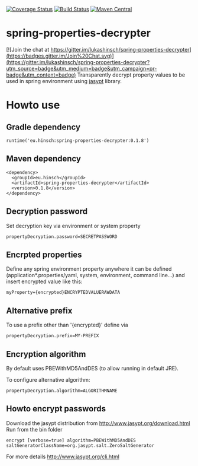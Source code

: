 [![Coverage Status](https://coveralls.io/repos/lukashinsch/spring-properties-decrypter/badge.svg?branch=master)](https://coveralls.io/r/lukashinsch/spring-properties-decrypter?branch=master)
[![Build Status](https://travis-ci.org/lukashinsch/spring-properties-decrypter.svg?branch=master)](https://travis-ci.org/lukashinsch/spring-properties-decrypter)
[![Maven Central](https://maven-badges.herokuapp.com/maven-central/eu.hinsch/spring-properties-decrypter/badge.svg)](https://maven-badges.herokuapp.com/maven-central/eu.hinsch/spring-properties-decrypter/)


# spring-properties-decrypter

[![Join the chat at https://gitter.im/lukashinsch/spring-properties-decrypter](https://badges.gitter.im/Join%20Chat.svg)](https://gitter.im/lukashinsch/spring-properties-decrypter?utm_source=badge&utm_medium=badge&utm_campaign=pr-badge&utm_content=badge)
Transparently decrypt property values to be used in spring environment using [jasypt](http://www.jasypt.org/) library.

# Howto use

## Gradle dependency
```
runtime('eu.hinsch:spring-properties-decrypter:0.1.8')
```

## Maven dependency
```
<dependency>
  <groupId>eu.hinsch</groupId>
  <artifactId>spring-properties-decrypter</artifactId>
  <version>0.1.8</version>
</dependency>
```

## Decryption password
Set decryption key via environment or system property
```
propertyDecryption.password=SECRETPASSWORD
```

## Encrpted properties
Define any spring environment property anywhere it can be defined (application*.properties/yaml, system, environment, command line...) and insert encrypted value like this:
```
myProperty={encrypted}ENCRYPTEDVALUERAWDATA
```

## Alternative prefix
To use a prefix other than '{encrypted}' define via
```
propertyDecryption.prefix=MY-PREFIX
```

## Encryption algorithm
By default uses PBEWithMD5AndDES (to allow running in default JRE).

To configure alternative algorithm:
```
propertyDecryption.algorithm=ALGORITHMNAME
```

## Howto encrypt passwords
Download the jasypt distribution from http://www.jasypt.org/download.html
Run from the bin folder
```
encrypt [verbose=true] algorithm=PBEWithMD5AndDES saltGeneratorClassName=org.jasypt.salt.ZeroSaltGenerator
```
For more details http://www.jasypt.org/cli.html
